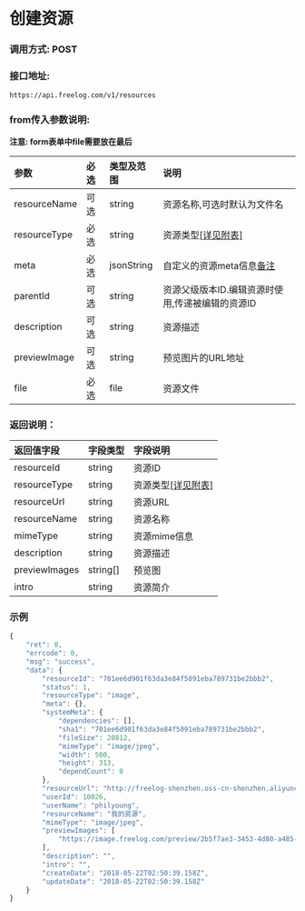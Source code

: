 # 创建资源

### 调用方式: POST

### 接口地址:

```
https://api.freelog.com/v1/resources
```

### from传入参数说明:

**注意: form表单中file需要放在最后**

| 参数 | 必选 | 类型及范围 | 说明 |
| :--- | :--- | :--- | :--- |
|resourceName|可选|string|资源名称,可选时默认为文件名
|resourceType|必选|string|资源类型[[详见附表]][资源类型]
|meta|必选|jsonString|自定义的资源meta信息[备注]
|parentId|可选|string|资源父级版本ID.编辑资源时使用,传递被编辑的资源ID
|description|可选|string|资源描述|
|previewImage|可选|string|预览图片的URL地址|
|file|必选|file|资源文件

### 返回说明：

| 返回值字段 | 字段类型 | 字段说明 |
| :--- | :--- | :--- |
| resourceId | string | 资源ID|
| resourceType | string | 资源类型[[详见附表]][资源类型] |
| resourceUrl | string | 资源URL |
| resourceName | string | 资源名称 |
| mimeType	| string| 资源mime信息|
| description|string|资源描述|
| previewImages | string[] | 预览图 |
| intro|string|资源简介|

### 示例

```js
{
    "ret": 0,
    "errcode": 0,
    "msg": "success",
    "data": {
        "resourceId": "701ee6d901f63da3e84f5091eba789731be2bbb2",
        "status": 1,
        "resourceType": "image",
        "meta": {},
        "systemMeta": {
            "dependencies": [],
            "sha1": "701ee6d901f63da3e84f5091eba789731be2bbb2",
            "fileSize": 20812,
            "mimeType": "image/jpeg",
            "width": 500,
            "height": 313,
            "dependCount": 0
        },
        "resourceUrl": "http://freelog-shenzhen.oss-cn-shenzhen.aliyuncs.com/resources/image/34d1c162c3be40138820de9209f5ab17",
        "userId": 10026,
        "userName": "philyoung",
        "resourceName": "我的资源",
        "mimeType": "image/jpeg",
        "previewImages": [
            "https://image.freelog.com/preview/2b5f7ae3-3453-4d80-a485-ccf74eea5c5a.jpg?x-oss-process=style/preview-image"
        ],
        "description": "",
        "intro": "",
        "createDate": "2018-05-22T02:50:39.158Z",
        "updateDate": "2018-05-22T02:50:39.158Z"
    }
}
```

[资源类型]: /附表/资源类型.html "资源类型"
[备注]: /附表/资源meta说明.html "资源meta说明"


